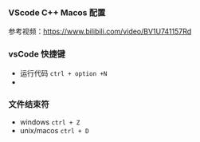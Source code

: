 ### VScode C++ Macos 配置
参考视频：https://www.bilibili.com/video/BV1U741157Rd

### vsCode 快捷键

- 运行代码 `ctrl + option +N`
- 

### 文件结束符
- windows `ctrl + Z`
- unix/macos `ctrl + D`